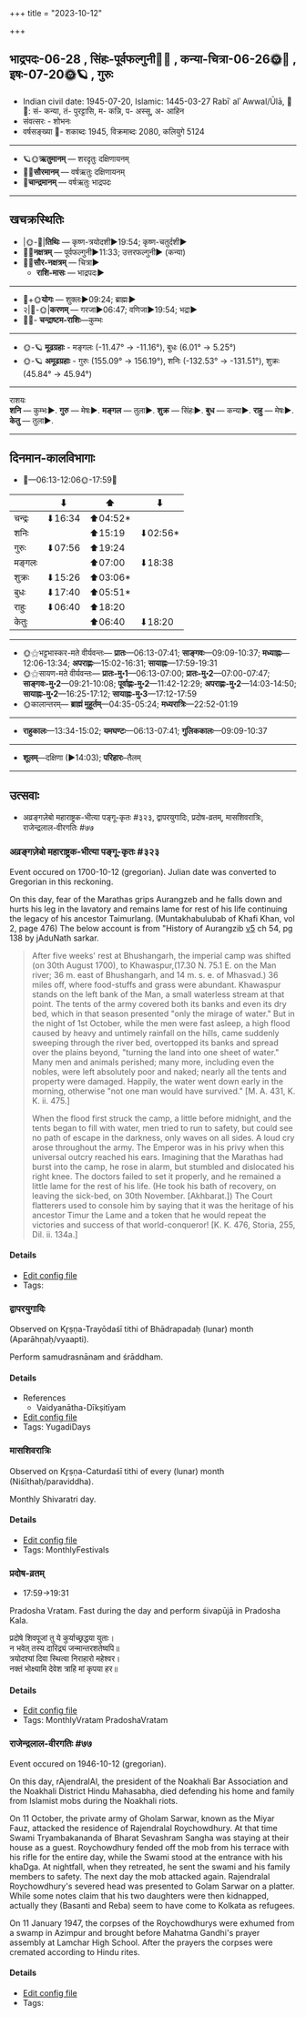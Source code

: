 +++
title = "2023-10-12"

+++
## भाद्रपदः-06-28  ,  सिंहः-पूर्वफल्गुनी🌛🌌  ,  कन्या-चित्रा-06-26🌞🌌  ,  इषः-07-20🌞🪐  ,  गुरुः
- Indian civil date: 1945-07-20, Islamic: 1445-03-27 Rabīʿ alʾ Awwal/Ūlā, 🌌🌞: सं- कन्या, तं- पुरट्टासि, म- कन्नि, प- अस्सू, अ- आहिन
- संवत्सरः - शोभनः
- वर्षसङ्ख्या 🌛- शकाब्दः 1945, विक्रमाब्दः 2080, कलियुगे 5124
___________________
- 🪐🌞**ऋतुमानम्** — शरदृतुः दक्षिणायनम्
- 🌌🌞**सौरमानम्** — वर्षऋतुः दक्षिणायनम्
- 🌛**चान्द्रमानम्** — वर्षऋतुः भाद्रपदः
___________________


## खचक्रस्थितिः
- |🌞-🌛|**तिथिः** — कृष्ण-त्रयोदशी►19:54; कृष्ण-चतुर्दशी►  
- 🌌🌛**नक्षत्रम्** — पूर्वफल्गुनी►11:33; उत्तरफल्गुनी► (कन्या)  
- 🌌🌞**सौर-नक्षत्रम्** — चित्रा►  
  - **राशि-मासः** — भाद्रपदः► 
___________________
- 🌛+🌞**योगः** — शुक्लः►09:24; ब्राह्मः►  
- २|🌛-🌞|**करणम्** — गरजा►06:47; वणिजा►19:54; भद्रा►  
- 🌌🌛- **चन्द्राष्टम-राशिः**—कुम्भः  
___________________
- 🌞-🪐 **मूढग्रहाः** - मङ्गलः (-11.47° → -11.16°), बुधः (6.01° → 5.25°)
- 🌞-🪐 **अमूढग्रहाः** - गुरुः (155.09° → 156.19°), शनिः (-132.53° → -131.51°), शुक्रः (45.84° → 45.94°)
___________________
राशयः  
**शनि** — कुम्भः►. **गुरु** — मेषः►. **मङ्गल** — तुला►. **शुक्र** — सिंहः►. **बुध** — कन्या►. **राहु** — मेषः►. **केतु** — तुला►. 
___________________


## दिनमान-कालविभागाः
- 🌅—06:13-12:06🌞-17:59🌇  

|      |⬇     |⬆     |⬇     |
|------|-----|-----|------|
|चन्द्रः|⬇16:34 |⬆04:52*|     |
|शनिः   |     |⬆15:19 |⬇02:56*|
|गुरुः  |⬇07:56 |⬆19:24 |     |
|मङ्गलः |     |⬆07:00 |⬇18:38 |
|शुक्रः |⬇15:26 |⬆03:06*|     |
|बुधः   |⬇17:40 |⬆05:51*|     |
|राहुः  |⬇06:40 |⬆18:20 |     |
|केतुः  |     |⬆06:40 |⬇18:20 |
___________________
- 🌞⚝भट्टभास्कर-मते वीर्यवन्तः— **प्रातः**—06:13-07:41; **साङ्गवः**—09:09-10:37; **मध्याह्नः**—12:06-13:34; **अपराह्णः**—15:02-16:31; **सायाह्नः**—17:59-19:31  
- 🌞⚝सायण-मते वीर्यवन्तः— **प्रातः-मु॰1**—06:13-07:00; **प्रातः-मु॰2**—07:00-07:47; **साङ्गवः-मु॰2**—09:21-10:08; **पूर्वाह्णः-मु॰2**—11:42-12:29; **अपराह्णः-मु॰2**—14:03-14:50; **सायाह्नः-मु॰2**—16:25-17:12; **सायाह्नः-मु॰3**—17:12-17:59  
- 🌞कालान्तरम्— **ब्राह्मं मुहूर्तम्**—04:35-05:24; **मध्यरात्रिः**—22:52-01:19  
___________________
- **राहुकालः**—13:34-15:02; **यमघण्टः**—06:13-07:41; **गुलिककालः**—09:09-10:37  
___________________
- **शूलम्**—दक्षिणा (►14:03); **परिहारः**–तैलम्  
___________________

## उत्सवाः
- अव्रङ्गज़ेबो महाराष्ट्रक-भीत्या पङ्गू-कृतः #३२३, द्वापरयुगादिः, प्रदोष-व्रतम्, मासशिवरात्रिः, राजेन्द्रलाल-वीरगतिः #७७
### अव्रङ्गज़ेबो महाराष्ट्रक-भीत्या पङ्गू-कृतः #३२३

Event occured on 1700-10-12 (gregorian). Julian date was converted to Gregorian in this reckoning. 

On this day, fear of the Marathas grips Aurangzeb and he falls down and hurts his leg in the lavatory and remains lame for rest of his life continuing the legacy of his ancestor Taimurlang. (Muntakhabulubab of Khafi Khan, vol 2, page 476) The below account is from "History of Aurangzib [v5](https://archive.org/details/aurangzeb-1-2-jadunath-sarkar/Aurangzeb-5%20%28Jadunath%20Sarkar%29/page/131/mode/1up) ch 54, pg 138 by jAduNath sarkar.

> After five weeks' rest at Bhushangarh, the imperial camp was shifted (on 30th August 1700), to Khawaspur,(17.30 N. 75.1 E. on the Man river; 36 m. east of Bhushangarh, and 14 m. s. e. of Mhasvad.) 36 miles off, where food-stuffs and grass were abundant. Khawaspur stands on the left bank of the Man, a small waterless stream at that point. The tents of the army covered both its banks and even its dry bed, which in that season presented "only the mirage of water." But in the night of 1st October, while the men were fast asleep, a high flood caused by heavy and untimely rainfall on the hills, came suddenly sweeping through the river bed, overtopped its banks and spread over the plains beyond, "turning the land into one sheet of water." Many men and animals perished; many more, including even the nobles, were left absolutely poor and naked; nearly all the tents and property were damaged. Happily, the water went down early in the morning, otherwise "not one man would have survived." [M. A. 431, K. K. ii. 475.]
>
> When the flood first struck the camp, a little before midnight, and the tents began to fill with water, men tried to run to safety, but could see no path of escape in the darkness, only waves on all sides. A loud cry arose throughout the army. The Emperor was in his privy when this universal outcry reached his ears. Imagining that the Marathas had burst into the camp, he rose in alarm, but stumbled and dislocated his right knee. The doctors failed to set it properly, and he remained a little lame for the rest of his life. (He took his bath of recovery, on leaving the sick-bed, on 30th November. [Akhbarat.]) The Court flatterers used to console him by saying that it was the heritage of his ancestor Timur the Lame and a token that he would repeat the victories and success of that world-conqueror! [K. K. 476, Storia, 255, Dil. ii. 134a.]

#### Details
- [Edit config file](https://github.com/jyotisham/adyatithi/blob/master/mahApuruSha/xatra-later/julian/day/10/01/avrangazebo_mahArAShTraka-bhItyA_pangU-kRtaH.toml)
- Tags: 


### द्वापरयुगादिः

Observed on Kr̥ṣṇa-Trayōdaśī tithi of Bhādrapadaḥ (lunar) month (Aparāhṇaḥ/vyaapti). 

Perform samudrasnānam and śrāddham.

#### Details
- References
  - Vaidyanātha-Dīkṣitīyam
- [Edit config file](https://github.com/jyotisham/adyatithi/blob/master/time_focus/yugAdiH/lunar_month/tithi/06/28/dvAparayugAdiH.toml)
- Tags: YugadiDays


### मासशिवरात्रिः

Observed on Kr̥ṣṇa-Caturdaśī tithi of every (lunar) month (Niśīthaḥ/paraviddha). 

Monthly Shivaratri day.

#### Details
- [Edit config file](https://github.com/jyotisham/adyatithi/blob/master/devatA/shaiva/lunar_month/tithi/00/29/mAsazivarAtriH.toml)
- Tags: MonthlyFestivals


### प्रदोष-व्रतम्
- 17:59→19:31



Pradosha Vratam. Fast during the day and perform śivapūjā in Pradosha Kala.

प्रदोषे  शिवपूजां  तु  ये  कुर्याच्छ्रद्धया  युताः।  
न  भवेत्  तस्य  दारिद्र्यं  जन्मान्तरशतेष्वपि॥  
त्रयोदश्यां दिवा स्थित्वा निराहारो महेश्वर।  
नक्तं भोक्ष्यामि देवेश त्राहि मां कृपया हर॥



#### Details
- [Edit config file](https://github.com/jyotisham/adyatithi/blob/master/time_focus/monthly/pradoSha/description_only/pradOSa-vratam.toml)
- Tags: MonthlyVratam PradoshaVratam


### राजेन्द्रलाल-वीरगतिः #७७

Event occured on 1946-10-12 (gregorian). 

On this day, rAjendralAl, the president of the Noakhali Bar Association and the Noakhali District Hindu Mahasabha, died defending his home and family from Islamist mobs during the Noakhali riots.

On 11 October, the private army of Gholam Sarwar, known as the Miyar Fauz, attacked the residence of Rajendralal Roychowdhury. At that time Swami Tryambakananda of Bharat Sevashram Sangha was staying at their house as a guest. Roychowdhury fended off the mob from his terrace with his rifle for the entire day, while the Swami stood at the entrance with his khaDga. At nightfall, when they retreated, he sent the swami and his family members to safety. The next day the mob attacked again. Rajendralal Roychowdhury's severed head was presented to Golam Sarwar on a platter. While some notes claim that his two daughters were then kidnapped, actually they (Basanti and Reba) seem to have come to Kolkata as refugees. 

On 11 January 1947, the corpses of the Roychowdhurys were exhumed from a swamp in Azimpur and brought before Mahatma Gandhi's prayer assembly at Lamchar High School. After the prayers the corpses were cremated according to Hindu rites.

#### Details
- [Edit config file](https://github.com/jyotisham/adyatithi/blob/master/mahApuruSha/xatra-later/gregorian/day/10/12/rAjendralAla-vIragatiH.toml)
- Tags: 


